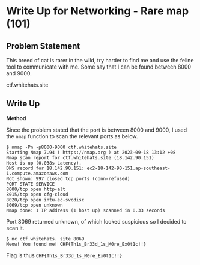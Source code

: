 # Write Up for Networking - Rare map (101)
## Problem Statement
This breed of cat is rarer in the wild, try harder to find me and use the feline tool to communicate with me. Some say that I can be found between 8000 and 9000.

ctf.whitehats.site
## Write Up

**Method**

Since the problem stated that the port is between 8000 and 9000, I used the `nmap` function to scan the relevant ports as below.
```
$ nmap -Pn -p8000-9000 ctf.whitehats.site
Starting Nmap 7.94 ( https://nmap.org ) at 2023-09-18 13:12 +08
Nmap scan report for ctf.whitehats.site (18.142.90.151)
Host is up (0.038s Latency).
DNS record for 18.142.90.151: ec2-18-142-90-151.ap-southeast-1.compute.amazonaws.com
Not shown: 997 closed tcp ports (conn-refused)
PORT STATE SERVICE
8000/tcp open http-alt
8015/tcp open cfg-cloud
8020/tcp open intu-ec-svcdisc
8069/tcp open unknown
Nmap done: 1 IP address (1 host up) scanned in 0.33 seconds
```
Port 8069 returned unknown, of which looked suspicious so I decided to scan it.
```
$ nc ctf.whitehats. site 8069
Meow! You found me! CHF{Th1s_Br33d_1s_M0re_Ex0t1c!!}
```
Flag is thus `CHF{Th1s_Br33d_1s_M0re_Ex0t1c!!}`
